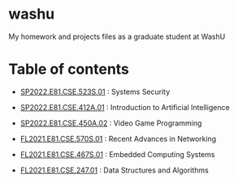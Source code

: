 # washu
My homework and projects files as a graduate student at WashU

# Table of contents

* [SP2022.E81.CSE.523S.01](https://github.com/kbckbc/washu_sp22_cse523) : Systems Security
* [SP2022.E81.CSE.412A.01](https://github.com/kbckbc/washu_sp22_cse523) : Introduction to Artificial Intelligence
* [SP2022.E81.CSE.450A.02](https://github.com/kbckbc/washu_sp22_cse523) : Video Game Programming

* [FL2021.E81.CSE.570S.01](https://github.com/kbckbc/washu_fl21_cse570) : Recent Advances in Networking
* [FL2021.E81.CSE.467S.01](https://github.com/kbckbc/washu_fl21_cse467) : Embedded Computing Systems
* [FL2021.E81.CSE.247.01](https://github.com/kbckbc/washu_fl21_cse247) : Data Structures and Algorithms




